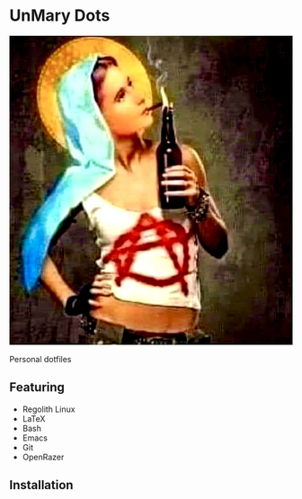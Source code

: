 # UnMary Dots

![](logo.jpeg)

Personal dotfiles

## Featuring

  + Regolith Linux
  + LaTeX
  + Bash
  + Emacs
  + Git
  + OpenRazer

## Installation

